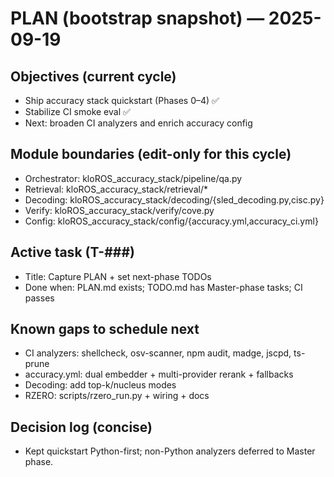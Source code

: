 # PLAN (bootstrap snapshot) — 2025-09-19
## Objectives (current cycle)
- Ship accuracy stack quickstart (Phases 0–4) ✅
- Stabilize CI smoke eval ✅
- Next: broaden CI analyzers and enrich accuracy config

## Module boundaries (edit-only for this cycle)
- Orchestrator: kloROS_accuracy_stack/pipeline/qa.py
- Retrieval: kloROS_accuracy_stack/retrieval/*
- Decoding: kloROS_accuracy_stack/decoding/{sled_decoding.py,cisc.py}
- Verify: kloROS_accuracy_stack/verify/cove.py
- Config: kloROS_accuracy_stack/config/{accuracy.yml,accuracy_ci.yml}

## Active task (T-###)
- Title: Capture PLAN + set next-phase TODOs
- Done when: PLAN.md exists; TODO.md has Master-phase tasks; CI passes

## Known gaps to schedule next
- CI analyzers: shellcheck, osv-scanner, npm audit, madge, jscpd, ts-prune
- accuracy.yml: dual embedder + multi-provider rerank + fallbacks
- Decoding: add top-k/nucleus modes
- RZERO: scripts/rzero_run.py + wiring + docs

## Decision log (concise)
- Kept quickstart Python-first; non-Python analyzers deferred to Master phase.
